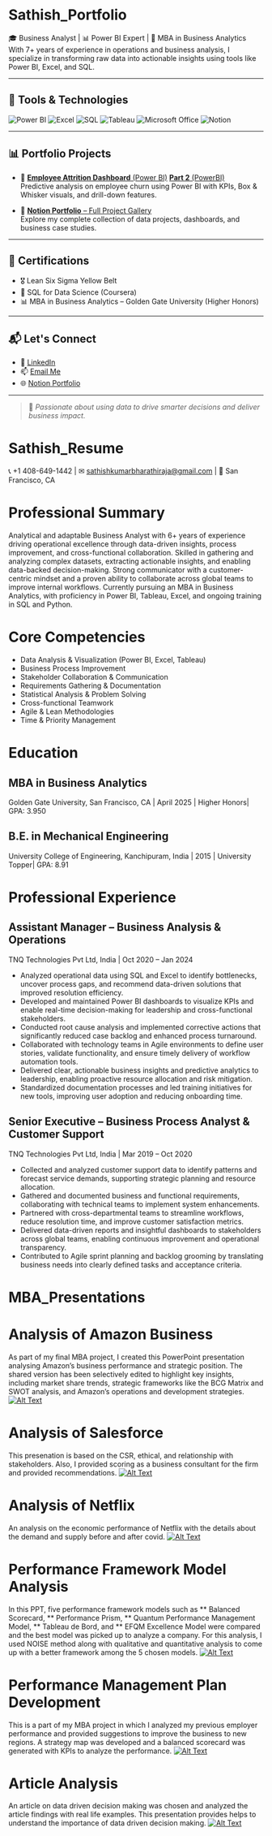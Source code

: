 # Sathish_Portfolio

🎓 Business Analyst | 📊 Power BI Expert | 🧠 MBA in Business Analytics  
With 7+ years of experience in operations and business analysis, I specialize in transforming raw data into actionable insights using tools like Power BI, Excel, and SQL.

---

## 🧰 Tools & Technologies
![Power BI](https://img.shields.io/badge/-Power%20BI-F2C811?style=flat&logo=powerbi)
![Excel](https://img.shields.io/badge/-Excel-217346?style=flat&logo=microsoft-excel&logoColor=white)
![SQL](https://img.shields.io/badge/-SQL-336791?style=flat&logo=postgresql&logoColor=white)
![Tableau](https://img.shields.io/badge/-Tableau-E97627?style=flat&logo=tableau&logoColor=white)
![Microsoft Office](https://img.shields.io/badge/-Microsoft%20Office-D83B01?style=flat&logo=microsoft-office&logoColor=white)
![Notion](https://img.shields.io/badge/-Notion-000000?style=flat&logo=notion)

---

## 📊 Portfolio Projects

- 🔸 [**Employee Attrition Dashboard** (Power BI)](https://app.powerbi.com/groups/me/reports/95196a1a-bb83-4446-aaa7-02e69374b1cf/dccbea863d843d668ef0?experience=power-bi) [**Part 2** (PowerBI)](https://app.powerbi.com/groups/me/reports/95196a1a-bb83-4446-aaa7-02e69374b1cf/8bb8d13a64a7913f9e4b?experience=power-bi)  
  Predictive analysis on employee churn using Power BI with KPIs, Box & Whisker visuals, and drill-down features.

- 🔸 [**Notion Portfolio** – Full Project Gallery](https://www.notion.so/Welcome-to-my-Portfolio-204a172051ab80ddb338e76b2feae3bc)  
  Explore my complete collection of data projects, dashboards, and business case studies.

---

## 🎯 Certifications
- 🎖 Lean Six Sigma Yellow Belt
- 🧠 SQL for Data Science (Coursera)
- 📊 MBA in Business Analytics – Golden Gate University (Higher Honors)

---

## 📬 Let's Connect
- 💼 [LinkedIn](https://www.linkedin.com/in/sathishkumarbharathiraja)
- 📫 [Email Me](mailto:sathishkumarbharathiraja@gmail.com)
- 🌐 [Notion Portfolio](https://www.notion.so/Welcome-to-my-Portfolio-204a172051ab80ddb338e76b2feae3bc)

---

> 🚀 *Passionate about using data to drive smarter decisions and deliver business impact.*

# Sathish_Resume
📞 +1 408-649-1442 | ✉ sathishkumarbharathiraja@gmail.com | 📍 San Francisco, CA

# Professional Summary

Analytical and adaptable Business Analyst with 6+ years of experience driving operational excellence through data-driven insights, process improvement, and cross-functional collaboration. Skilled in gathering and analyzing complex datasets, extracting actionable insights, and enabling data-backed decision-making. Strong communicator with a customer-centric mindset and a proven ability to collaborate across global teams to improve internal workflows. Currently pursuing an MBA in Business Analytics, with proficiency in Power BI, Tableau, Excel, and ongoing training in SQL and Python.

# Core Competencies

- Data Analysis & Visualization (Power BI, Excel, Tableau)
- Business Process Improvement
- Stakeholder Collaboration & Communication
- Requirements Gathering & Documentation
- Statistical Analysis & Problem Solving
- Cross-functional Teamwork
- Agile & Lean Methodologies
- Time & Priority Management

# Education
## MBA in Business Analytics
Golden Gate University, San Francisco, CA | April 2025 | Higher Honors| GPA: 3.950

## B.E. in Mechanical Engineering
University College of Engineering, Kanchipuram, India | 2015 | University Topper| GPA: 8.91

# Professional Experience
## Assistant Manager – Business Analysis & Operations
TNQ Technologies Pvt Ltd, India | Oct 2020 – Jan 2024
-	Analyzed operational data using SQL and Excel to identify bottlenecks, uncover process gaps, and recommend data-driven solutions that improved resolution efficiency.
-	Developed and maintained Power BI dashboards to visualize KPIs and enable real-time decision-making for leadership and cross-functional stakeholders.
- Conducted root cause analysis and implemented corrective actions that significantly reduced case backlog and enhanced process turnaround.
-	Collaborated with technology teams in Agile environments to define user stories, validate functionality, and ensure timely delivery of workflow automation tools.
-	Delivered clear, actionable business insights and predictive analytics to leadership, enabling proactive resource allocation and risk mitigation.
-	Standardized documentation processes and led training initiatives for new tools, improving user adoption and reducing onboarding time.

## Senior Executive – Business Process Analyst & Customer Support
TNQ Technologies Pvt Ltd, India | Mar 2019 – Oct 2020
-	Collected and analyzed customer support data to identify patterns and forecast service demands, supporting strategic planning and resource allocation.
-	Gathered and documented business and functional requirements, collaborating with technical teams to implement system enhancements.
-	Partnered with cross-departmental teams to streamline workflows, reduce resolution time, and improve customer satisfaction metrics.
-	Delivered data-driven reports and insightful dashboards to stakeholders across global teams, enabling continuous improvement and operational transparency.
-	Contributed to Agile sprint planning and backlog grooming by translating business needs into clearly defined tasks and acceptance criteria.

# MBA_Presentations

# Analysis of Amazon Business
As part of my final MBA project, I created this PowerPoint presentation analysing Amazon’s business performance and strategic position. The shared version has been selectively edited to highlight key insights, including market share trends, strategic frameworks like the BCG Matrix and SWOT analysis, and Amazon’s operations and development strategies.
[![Alt Text](https://github.com/SathishKumarBharathiraja/MBA_Presentations/blob/main/Company%20Analysis%20Amazon.pptx.png)](https://docs.google.com/presentation/d/1gG6KTYuLKnOG2spE6LN7tpj_8esXxLkE/edit?usp=sharing&ouid=103046408409808643968&rtpof=true&sd=true)

# Analysis of Salesforce
This presenation is based on the CSR, ethical, and relationship with stakeholders. Also, I provided scoring as a business consultant for the firm and provided recommendations.
[![Alt Text](https://github.com/SathishKumarBharathiraja/MBA_Presentations/blob/main/Company%20Analysis%20Salesforce_Sathish.pptx.png)](https://docs.google.com/presentation/d/1W5V3zdZKq8AKvHMa2jSa_2LmHq5BUFUt/edit?usp=sharing&ouid=103046408409808643968&rtpof=true&sd=true)

# Analysis of Netflix 
An analysis on the economic performance of Netflix with the details about the demand and supply before and after covid.
[![Alt Text](https://github.com/SathishKumarBharathiraja/MBA_Presentations/blob/main/Fundamentals%20of%20Business%20_%20Netflix_Final.ppt.png)](https://docs.google.com/presentation/d/13jt6KijVPbpFfyKKR19hae7TLy2RFIX9/edit?usp=sharing&ouid=103046408409808643968&rtpof=true&sd=true)

# Performance Framework Model Analysis
In this PPT, five performance framework models such as ** Balanced Scorecard, ** Performance Prism, ** Quantum Performance Management Model, ** Tableau de Bord, and ** EFQM Excellence Model were compared and the best model was picked up to analyze a company. For this analysis, I used NOISE method along with qualitative and quantitative analysis to come up with a better framework among the 5 chosen models.
[![Alt Text](https://github.com/SathishKumarBharathiraja/MBA_Presentations/blob/main/Performance%20Framework%20Analysis.pptx.png)](https://docs.google.com/presentation/d/1Z2nHf2Kvu117nUYXrnJKmFuchc58afgj/edit?usp=sharing&ouid=103046408409808643968&rtpof=true&sd=true)

# Performance Management Plan Development
This is a part of my MBA project in which I analyzed my previous employer performance and provided suggestions to improve the business to new regions. A strategy map was developed and a balanced scorecard was generated with KPIs to analyze the performance.
[![Alt Text](https://github.com/SathishKumarBharathiraja/MBA_Presentations/blob/main/Performance%20Management%20Plan%20Development.pptx.png)](https://docs.google.com/presentation/d/1eT7BuAuyAG2DL-32S9q0r0wSOxdTHlw-/edit?usp=sharing&ouid=103046408409808643968&rtpof=true&sd=true)

# Article Analysis
An article on data driven decision making was chosen and analyzed the article findings with real life examples. This presentation provides helps to understand the importance of data driven decision making.
[![Alt Text](https://github.com/SathishKumarBharathiraja/MBA_Presentations/blob/main/Why_Becoming_a_Data-Driven_Organization_Is_So_Hard_Article%20analysis.pptx.png)](https://docs.google.com/presentation/d/1oM8NdYGPYr7TiY2QaWZWfm8vxGS_iGs2/edit?usp=sharing&ouid=103046408409808643968&rtpof=true&sd=true)
